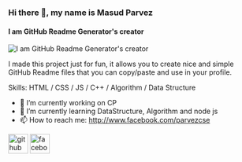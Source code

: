 ### Hi there 👋, my name is Masud Parvez
#### I am GitHub Readme Generator's creator
![I am GitHub Readme Generator's creator](https://arturssmirnovs.github.io/github-profile-readme-generator/images/banner.png)

I made this project just for fun, it allows you to create nice and simple GitHub Readme files that you can copy/paste and use in your profile.

Skills: HTML / CSS / JS / C++ / Algorithm / Data Structure

- 🔭 I’m currently working on CP 
- 🌱 I’m currently learning DataStructure, Algorithm and node js 
- 📫 How to reach me: http://www.facebook.com/parvezcse 


[<img src='https://cdn.jsdelivr.net/npm/simple-icons@3.0.1/icons/github.svg' alt='github' height='40'>](https://github.com/https://github.com/MasudParvez35)  [<img src='https://cdn.jsdelivr.net/npm/simple-icons@3.0.1/icons/facebook.svg' alt='facebook' height='40'>](https://www.facebook.com/http://www.facebook.com/parvezcse)  
